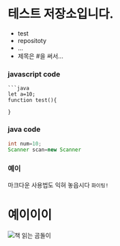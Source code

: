 # 테스트 저장소입니다.
- test
- repositoty
- ...
- 제목은 #을 써서...

### javascript code
```script
```java
let a=10;
function test(){

}

```

### java code
```java
int num=10;
Scanner scan=new Scanner
```

### 예이
마크다운 사용법도 익혀 놓읍시다
`화이팅!`

# 예이이이
![책 읽는 곰돌이](https://github.com/user-attachments/assets/a09a154c-a1c2-4b46-8ae5-36322ea52ff7)
